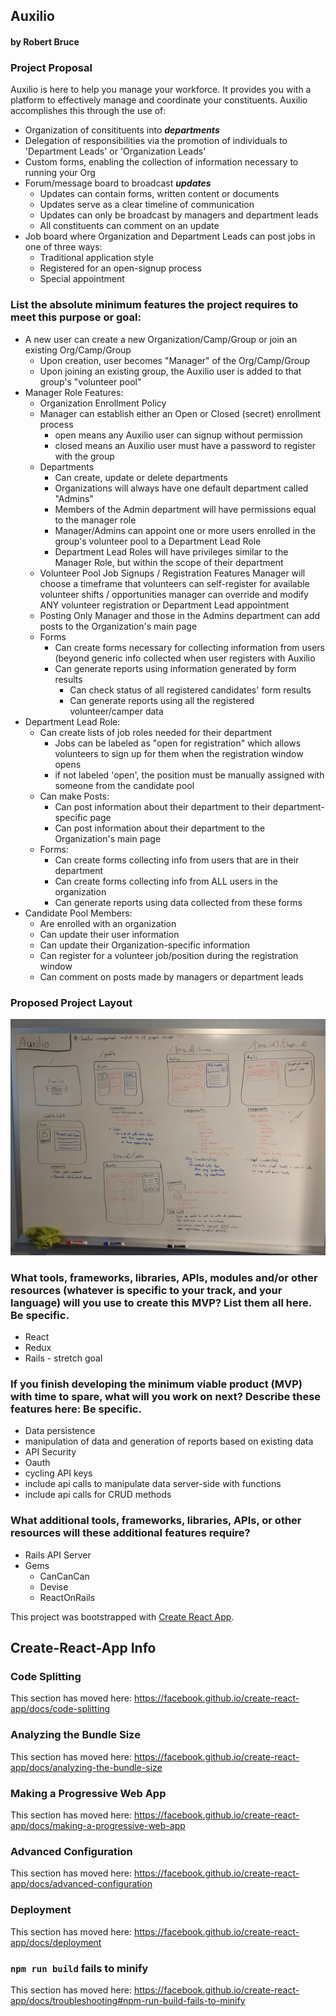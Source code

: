 ## Auxilio

#### by Robert Bruce

### Project Proposal

Auxilio is here to help you manage your workforce. It provides you with a platform to effectively manage and coordinate your constituents. Auxilio accomplishes this through the use of: 
  * Organization of consitituents into **_departments_**
  * Delegation of responsibilities via the promotion of individuals to 'Department Leads' or 'Organization Leads'
  * Custom forms, enabling the collection of information necessary to running your Org
  * Forum/message board to broadcast _**updates**_
      * Updates can contain forms, written content or documents 
      * Updates serve as a clear timeline of communication
      * Updates can only be broadcast by managers and department leads
      * All constituents can comment on an update
  * Job board where Organization and Department Leads can post jobs in one of three ways:
      * Traditional application style
      * Registered for an open-signup process
      * Special appointment

### List the absolute minimum features the project requires to meet this purpose or goal:

* A new user can create a new Organization/Camp/Group or join an existing Org/Camp/Group
  * Upon creation, user becomes "Manager" of the Org/Camp/Group
  * Upon joining an existing group, the Auxilio user is added to that group's "volunteer pool"
* Manager Role Features:
  * Organization Enrollment Policy
  * Manager can establish either an Open or Closed (secret) enrollment process
      * open means any Auxilio user can signup without permission
      * closed means an Auxilio user must have a password to register with the group 
  * Departments
    * Can create, update or delete departments
    * Organizations will always have one default department called "Admins"
    * Members of the Admin department will have permissions equal to the manager role
    * Manager/Admins can appoint one or more users enrolled in the group's volunteer pool to a Department Lead Role
    * Department Lead Roles will have privileges similar to the Manager Role, but within the scope of their department
  * Volunteer Pool Job Signups / Registration Features 
Manager will choose a timeframe that volunteers can self-register for available volunteer shifts / opportunities
manager can override and modify ANY volunteer registration or Department Lead appointment
  * Posting
Only Manager and those in the Admins department can add posts to the Organization's main page 
  * Forms
    * Can create forms necessary for collecting information from users (beyond generic info collected when user registers with Auxilio
    * Can generate reports using information generated by form results
      * Can check status of all registered candidates' form results
      * Can generate reports using all the registered volunteer/camper data
* Department Lead Role:
  * Can create lists of job roles needed for their department
    * Jobs can be labeled as "open for registration" which allows volunteers to sign up for them when the registration window opens
    * if not labeled 'open', the position must be manually assigned with someone from the candidate pool
  * Can make Posts:
    * Can post information about their department to their department-specific page
    * Can post information about their department to the Organization's main page 
  * Forms:
    * Can create forms collecting info from users that are in their department
    * Can create forms collecting info from ALL users in the organization
    * Can generate reports using data collected from these forms
* Candidate Pool Members:
  * Are enrolled with an organization
  * Can update their user information
  * Can update their Organization-specific information
  * Can register for a volunteer job/position during the registration window
  * Can comment on posts made by managers or department leads


### Proposed Project Layout

![project_layout](./src/assets/images/auxilio_visual_layout.jpg "proposed project page layout")

### What tools, frameworks, libraries, APIs, modules and/or other resources (whatever is specific to your track, and your language) will you use to create this MVP? List them all here. Be specific.
* React
* Redux
* Rails - stretch goal

### If you finish developing the minimum viable product (MVP) with time to spare, what will you work on next? Describe these features here: Be specific.

* Data persistence
* manipulation of data and generation of reports based on existing data
* API Security
* Oauth
* cycling API keys
* include api calls to manipulate data server-side with functions
* include api calls for CRUD methods

### What additional tools, frameworks, libraries, APIs, or other resources will these additional features require?

* Rails API Server
* Gems
  * CanCanCan
  * Devise
  * ReactOnRails


This project was bootstrapped with [Create React App](https://github.com/facebook/create-react-app).


## Create-React-App Info 

### Code Splitting

This section has moved here: https://facebook.github.io/create-react-app/docs/code-splitting

### Analyzing the Bundle Size

This section has moved here: https://facebook.github.io/create-react-app/docs/analyzing-the-bundle-size

### Making a Progressive Web App

This section has moved here: https://facebook.github.io/create-react-app/docs/making-a-progressive-web-app

### Advanced Configuration

This section has moved here: https://facebook.github.io/create-react-app/docs/advanced-configuration

### Deployment

This section has moved here: https://facebook.github.io/create-react-app/docs/deployment

### `npm run build` fails to minify

This section has moved here: https://facebook.github.io/create-react-app/docs/troubleshooting#npm-run-build-fails-to-minify
